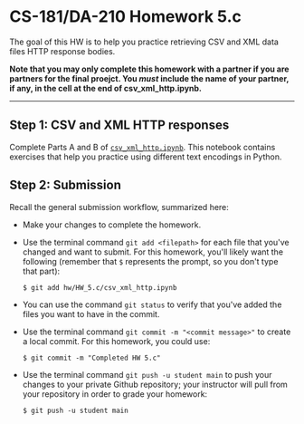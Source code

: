 # CS-181/DA-210 Homework 5.c

The goal of this HW is to help you practice retrieving CSV and XML data files HTTP response bodies.

**Note that you may only complete this homework with a partner if you are partners for the final proejct.  You _must_ include the name of your partner, if any, in the cell at the end of csv_xml_http.ipynb.**

---

## Step 1: CSV and XML HTTP responses

Complete Parts A and B of [`csv_xml_http.ipynb`](csv_xml_http.ipynb).  This notebook contains exercises that help you practice using different text encodings in Python.

## Step 2: Submission

Recall the general submission workflow, summarized here:

- Make your changes to complete the homework.

- Use the terminal command `git add <filepath>` for each file that you've changed and want to submit.  For this homework, you'll likely want the following (remember that `$` represents the prompt, so you don't type that part):

    ```
    $ git add hw/HW_5.c/csv_xml_http.ipynb
    ```

- You can use the command `git status` to verify that you've added the files you want to have in the commit.

- Use the terminal command `git commit -m "<commit message>"` to create a local commit.  For this homework, you could use:

    ```
    $ git commit -m "Completed HW 5.c"
    ```

- Use the terminal command `git push -u student main` to push your changes to your private Github repository; your instructor will pull from your repository in order to grade your homework:

    ```
    $ git push -u student main
    ```